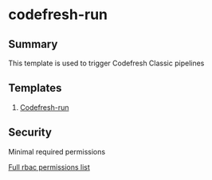 # codefresh-run

## Summary

This template is used to trigger Codefresh Classic pipelines


## Templates

1. [Codefresh-run](https://github.com/codefresh-io/argo-hub/blob/main/workflows/codefresh-run/versions/0.0.1/docs/codefresh-run.md) 

## Security

Minimal required permissions

[Full rbac permissions list](https://github.com/codefresh-io/argo-hub/blob/main/workflows/codefresh-run/versions/0.0.1/rbac.yaml)

